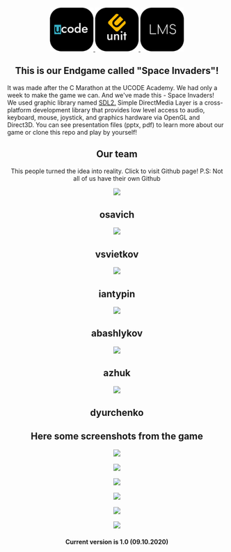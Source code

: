 <head>
    <p align="center">
        <a href="https://ucode.world/en/" target="_blank">
            <img src="https://github.com/NogaKazaha/NogaKazaha/blob/master/img/Header/ucode.png" height="100px">
        </a>
        <a href="https://unitfactory.net/" target="_blank">
            <img src="https://github.com/NogaKazaha/NogaKazaha/blob/master/img/Header/unit.png" height="100px">
        </a>
        <a href="https://lms.ucode.world/users/plitovka/" target="_blank">
            <img src="https://github.com/NogaKazaha/NogaKazaha/blob/master/img/Header/lms.png" height="100px">
        </a>
        <h2 align="center">This is our Endgame called "Space Invaders"!</h2>
    </p>
</head>

<body>
  <p>It was made after the C Marathon at the UCODE Academy. We had only a week to make the game we can. And we've made this - Space Invaders!<br>
      We used graphic library named <a href="https://www.libsdl.org/index.php" target="_blank">SDL2.</a>
      Simple DirectMedia Layer is a cross-platform development library that provides low level access to audio, keyboard, mouse, joystick, and graphics       hardware via OpenGL and Direct3D.
      You can see presentation files (pptx, pdf) to learn more about our game or clone this repo and play by yourself!
  </p>
    <h2 align="center">Our team</h2>
    <p align="center">This people turned the idea into reality. Click to visit Github page! P.S: Not all of us have their own Github</p>
    <p align="center"><a href="https://github.com/NogaKazaha" target="_blank"><img src="https://github.com/NogaKazaha/Ucode-Endgame/blob/master/gitimage/osavich.jpg" height="100px"></a></p>
    <h2 align="center">osavich</h2>
    <p align="center"><a href="https://github.com/VitaliiSvietkov" target="_blank"><img src="https://github.com/NogaKazaha/Ucode-Endgame/blob/master/gitimage/Vitalii.jpg" height="100px"></a></p>
    <h2 align="center">vsvietkov</h2>
    <p align="center"><a href="" target="_blank"><img src="https://github.com/NogaKazaha/Ucode-Endgame/blob/master/gitimage/iantypin.png" height="100px"></a></p>
      <h2 align="center">iantypin</h2>
    <p align="center"><img src="https://github.com/NogaKazaha/Ucode-Endgame/blob/master/gitimage/abashlykov.png" height="100px"></a></p>
    <h2 align="center">abashlykov</h2>
    <p align="center"><img src="https://github.com/NogaKazaha/Ucode-Endgame/blob/master/gitimage/azhuk.png" height="100px"></a></p>
    <h2 align="center">azhuk</h2>
    <p align="center"><a href="https://github.com/TrueDanuch" target="_blank"><img src="https://github.com/NogaKazaha/Ucode-Endgame/blob/master/gitimage/dyurchenko.png" height="100px"></a></p>
    <h2 align="center">dyurchenko</h2>
    <h2 align="center">Here some screenshots from the game</h2>
    <p align="center"><img src="https://github.com/NogaKazaha/Ucode-Endgame/blob/master/gitimage/Start.png"></p>
    <p align="center"><img src="https://github.com/NogaKazaha/Ucode-Endgame/blob/master/gitimage/Highscore.png"></p>
    <p align="center"><img src="https://github.com/NogaKazaha/Ucode-Endgame/blob/master/gitimage/Gameplay1.png"></p>
    <p align="center"><img src="https://github.com/NogaKazaha/Ucode-Endgame/blob/master/gitimage/Gameplay2.png"></p>
    <p align="center"><img src="https://github.com/NogaKazaha/Ucode-Endgame/blob/master/gitimage/GameOver.png"></p>
</body>
<footer>
  <p align="center"><img src="https://emojis.slackmojis.com/emojis/images/1531849430/4246/blob-sunglasses.gif?1531849430" width="30"></p>
  <h4 align="center">Current version is 1.0 (09.10.2020)</h4>
</footer>
